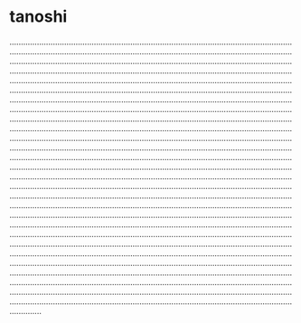# tanoshi

..............................................................................................................................................................................................................................................................................................................................................................................................................................................................................................................................................................................................................................................................................................................................................................................................................................................................................................................................................................................................................................................................................................................................................................................................................................................................................................................................................................................................................................................................................................................................................................................................................................................................................................................................................................................................................................................................................................................................................................................................................................................................................................................................................................................................................................................................................................................................................................................................................................................................................................................................................................................................................................................................................................................................................................................................................................................................................................................................................................................................................................................................................................................................................................................................................................................................................................................................................................................................................................................................................................................................................................................................................................